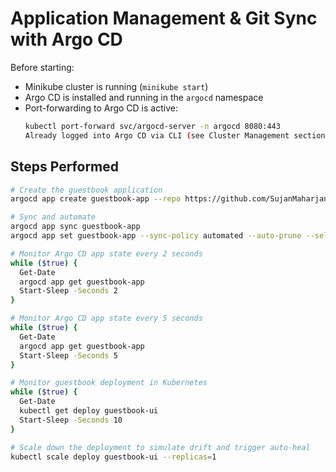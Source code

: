 # Application Management & Git Sync with Argo CD

Before starting:

- Minikube cluster is running (`minikube start`)
- Argo CD is installed and running in the `argocd` namespace
- Port-forwarding to Argo CD is active:
  ```bash
  kubectl port-forward svc/argocd-server -n argocd 8080:443
  Already logged into Argo CD via CLI (see Cluster Management section)
  
## Steps Performed

```bash
# Create the guestbook application
argocd app create guestbook-app --repo https://github.com/SujanMaharjan6/argocd-gitops-sujan.git --path guestbook-app --dest-server https://kubernetes.default.svc --dest-namespace default --directory-recurse --revision main

# Sync and automate
argocd app sync guestbook-app
argocd app set guestbook-app --sync-policy automated --auto-prune --self-heal

# Monitor Argo CD app state every 2 seconds
while ($true) {
  Get-Date
  argocd app get guestbook-app
  Start-Sleep -Seconds 2
}

# Monitor Argo CD app state every 5 seconds
while ($true) {
  Get-Date
  argocd app get guestbook-app
  Start-Sleep -Seconds 5
}

# Monitor guestbook deployment in Kubernetes
while ($true) {
  Get-Date
  kubectl get deploy guestbook-ui
  Start-Sleep -Seconds 10
}

# Scale down the deployment to simulate drift and trigger auto-heal
kubectl scale deploy guestbook-ui --replicas=1
